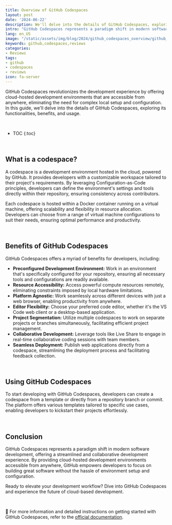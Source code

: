 ```yaml
---
title: Overview of GitHub Codespaces
layout: post
date: '2024-06-22'
description: We'll delve into the details of GitHub Codespaces, exploring its functionalities, benefits, and usage.
intro: "GitHub Codespaces represents a paradigm shift in modern software development, offering a streamlined and collaborative development experience."
lang: en_US
image: "/static/assets/img/blog/2024/github_codespaces_overview/github_codespaces_overview.jpg"
keywords: github,codespaces,reviews
categories:
- Reviews
tags:
- github
- codespaces
- reviews
icon: fa-server
---
```


GitHub Codespaces revolutionizes the development experience by offering cloud-hosted development environments that are accessible from anywhere, eliminating the need for complex local setup and configuration. In this guide, we'll delve into the details of GitHub Codespaces, exploring its functionalities, benefits, and usage.

<br>

* TOC 
{:toc}

<br>

## What is a codespace?

A codespace is a development environment hosted in the cloud, powered by GitHub. It provides developers with a customizable workspace tailored to their project's requirements. By leveraging Configuration-as-Code principles, developers can define the environment's settings and tools directly within their repository, ensuring consistency across contributors.

Each codespace is hosted within a Docker container running on a virtual machine, offering scalability and flexibility in resource allocation. Developers can choose from a range of virtual machine configurations to suit their needs, ensuring optimal performance and productivity.

<br>

## Benefits of GitHub Codespaces

GitHub Codespaces offers a myriad of benefits for developers, including:

- **Preconfigured Development Environment:** Work in an environment that's specifically configured for your repository, ensuring all necessary tools and configurations are readily available.
- **Resource Accessibility:** Access powerful compute resources remotely, eliminating constraints imposed by local hardware limitations.
- **Platform Agnostic:** Work seamlessly across different devices with just a web browser, enabling productivity from anywhere.
- **Editor Flexibility:** Choose your preferred code editor, whether it's the VS Code web client or a desktop-based application.
- **Project Segmentation:** Utilize multiple codespaces to work on separate projects or branches simultaneously, facilitating efficient project management.
- **Collaborative Development:** Leverage tools like Live Share to engage in real-time collaborative coding sessions with team members.
- **Seamless Deployment:** Publish web applications directly from a codespace, streamlining the deployment process and facilitating feedback collection.

<br>

## Using GitHub Codespaces

To start developing with GitHub Codespaces, developers can create a codespace from a template or directly from a repository branch or commit. The platform offers various templates tailored to specific use cases, enabling developers to kickstart their projects effortlessly.

<br>

## Conclusion

GitHub Codespaces represents a paradigm shift in modern software development, offering a streamlined and collaborative development experience. By providing cloud-hosted development environments accessible from anywhere, GitHub empowers developers to focus on building great software without the hassle of environment setup and configuration.

Ready to elevate your development workflow? Dive into GitHub Codespaces and experience the future of cloud-based development.

<br>

📝 For more information and detailed instructions on getting started with GitHub Codespaces, refer to the [official documentation](https://docs.github.com/en/codespaces).




